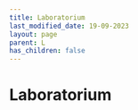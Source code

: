 ```yaml
---
title: Laboratorium
last_modified_date: 19-09-2023
layout: page
parent: L
has_children: false
---
```


Laboratorium
============

